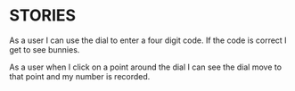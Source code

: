 # STORIES 

As a user I can use the dial to enter a four digit code. If the code is correct I get to see bunnies. 

As a user when I click on a point around the dial I can see the dial move to that point and my number is recorded. 
